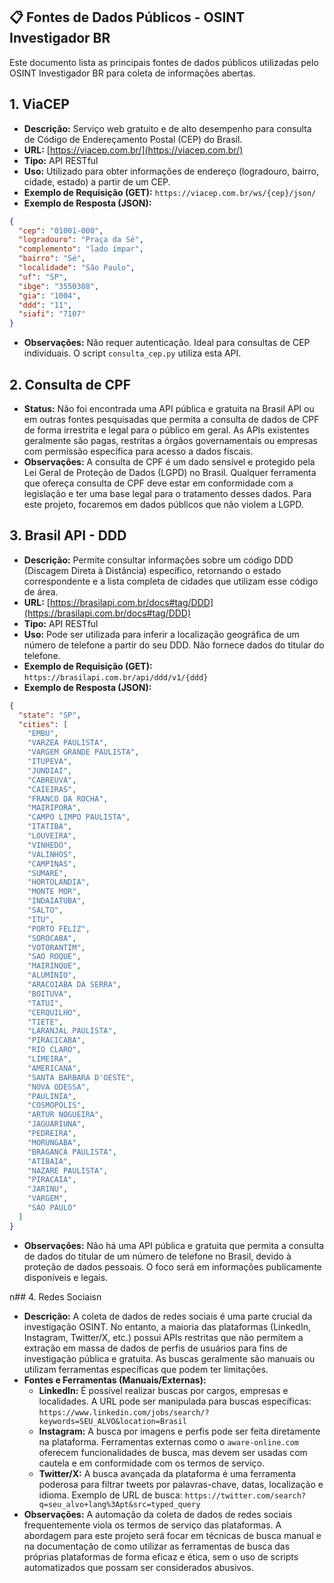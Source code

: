 ## 📋 Fontes de Dados Públicos - OSINT Investigador BR

Este documento lista as principais fontes de dados públicos utilizadas pelo OSINT Investigador BR para coleta de informações abertas.

## 1. ViaCEP

- **Descrição:** Serviço web gratuito e de alto desempenho para consulta de Código de Endereçamento Postal (CEP) do Brasil.
- **URL:** [https://viacep.com.br/](https://viacep.com.br/)
- **Tipo:** API RESTful
- **Uso:** Utilizado para obter informações de endereço (logradouro, bairro, cidade, estado) a partir de um CEP.
- **Exemplo de Requisição (GET):** `https://viacep.com.br/ws/{cep}/json/`
- **Exemplo de Resposta (JSON):**
```json
{
  "cep": "01001-000",
  "logradouro": "Praça da Sé",
  "complemento": "lado ímpar",
  "bairro": "Sé",
  "localidade": "São Paulo",
  "uf": "SP",
  "ibge": "3550308",
  "gia": "1004",
  "ddd": "11",
  "siafi": "7107"
}
```
- **Observações:** Não requer autenticação. Ideal para consultas de CEP individuais. O script `consulta_cep.py` utiliza esta API.




## 2. Consulta de CPF

- **Status:** Não foi encontrada uma API pública e gratuita na Brasil API ou em outras fontes pesquisadas que permita a consulta de dados de CPF de forma irrestrita e legal para o público em geral. As APIs existentes geralmente são pagas, restritas a órgãos governamentais ou empresas com permissão específica para acesso a dados fiscais.
- **Observações:** A consulta de CPF é um dado sensível e protegido pela Lei Geral de Proteção de Dados (LGPD) no Brasil. Qualquer ferramenta que ofereça consulta de CPF deve estar em conformidade com a legislação e ter uma base legal para o tratamento desses dados. Para este projeto, focaremos em dados públicos que não violem a LGPD.



## 3. Brasil API - DDD

- **Descrição:** Permite consultar informações sobre um código DDD (Discagem Direta à Distância) específico, retornando o estado correspondente e a lista completa de cidades que utilizam esse código de área.
- **URL:** [https://brasilapi.com.br/docs#tag/DDD](https://brasilapi.com.br/docs#tag/DDD)
- **Tipo:** API RESTful
- **Uso:** Pode ser utilizada para inferir a localização geográfica de um número de telefone a partir do seu DDD. Não fornece dados do titular do telefone.
- **Exemplo de Requisição (GET):** `https://brasilapi.com.br/api/ddd/v1/{ddd}`
- **Exemplo de Resposta (JSON):**
```json
{
  "state": "SP",
  "cities": [
    "EMBU",
    "VARZEA PAULISTA",
    "VARGEM GRANDE PAULISTA",
    "ITUPEVA",
    "JUNDIAI",
    "CABREUVA",
    "CAIEIRAS",
    "FRANCO DA ROCHA",
    "MAIRIPORA",
    "CAMPO LIMPO PAULISTA",
    "ITATIBA",
    "LOUVEIRA",
    "VINHEDO",
    "VALINHOS",
    "CAMPINAS",
    "SUMARE",
    "HORTOLANDIA",
    "MONTE MOR",
    "INDAIATUBA",
    "SALTO",
    "ITU",
    "PORTO FELIZ",
    "SOROCABA",
    "VOTORANTIM",
    "SAO ROQUE",
    "MAIRINQUE",
    "ALUMÍNIO",
    "ARACOIABA DA SERRA",
    "BOITUVA",
    "TATUI",
    "CERQUILHO",
    "TIETE",
    "LARANJAL PAULISTA",
    "PIRACICABA",
    "RIO CLARO",
    "LIMEIRA",
    "AMERICANA",
    "SANTA BARBARA D'OESTE",
    "NOVA ODESSA",
    "PAULINIA",
    "COSMOPOLIS",
    "ARTUR NOGUEIRA",
    "JAGUARIUNA",
    "PEDREIRA",
    "MORUNGABA",
    "BRAGANCA PAULISTA",
    "ATIBAIA",
    "NAZARE PAULISTA",
    "PIRACAIA",
    "JARINU",
    "VARGEM",
    "SAO PAULO"
  ]
}
```
- **Observações:** Não há uma API pública e gratuita que permita a consulta de dados do titular de um número de telefone no Brasil, devido à proteção de dados pessoais. O foco será em informações publicamente disponíveis e legais.


n## 4. Redes Sociaisn
- **Descrição:** A coleta de dados de redes sociais é uma parte crucial da investigação OSINT. No entanto, a maioria das plataformas (LinkedIn, Instagram, Twitter/X, etc.) possui APIs restritas que não permitem a extração em massa de dados de perfis de usuários para fins de investigação pública e gratuita. As buscas geralmente são manuais ou utilizam ferramentas específicas que podem ter limitações.
- **Fontes e Ferramentas (Manuais/Externas):**
  - **LinkedIn:** É possível realizar buscas por cargos, empresas e localidades. A URL pode ser manipulada para buscas específicas: `https://www.linkedin.com/jobs/search/?keywords=SEU_ALVO&location=Brasil`
  - **Instagram:** A busca por imagens e perfis pode ser feita diretamente na plataforma. Ferramentas externas como o `aware-online.com` oferecem funcionalidades de busca, mas devem ser usadas com cautela e em conformidade com os termos de serviço.
  - **Twitter/X:** A busca avançada da plataforma é uma ferramenta poderosa para filtrar tweets por palavras-chave, datas, localização e idioma. Exemplo de URL de busca: `https://twitter.com/search?q=seu_alvo+lang%3Apt&src=typed_query`
- **Observações:** A automação da coleta de dados de redes sociais frequentemente viola os termos de serviço das plataformas. A abordagem para este projeto será focar em técnicas de busca manual e na documentação de como utilizar as ferramentas de busca das próprias plataformas de forma eficaz e ética, sem o uso de scripts automatizados que possam ser considerados abusivos.

